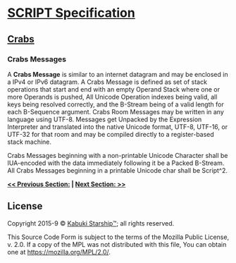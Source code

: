 # [SCRIPT Specification](../)

## [Crabs]()

### Crabs Messages

A **Crabs Message** is similar to an internet datagram and may be enclosed in a IPv4 or IPv6 datagram. A Crabs Message is defined as set of stack operations that start and end with an empty Operand Stack where one or more Operands is pushed, All Unicode Operation indexes being valid, all keys being resolved correctly, and the B-Stream being of a valid length for each B-Sequence argument. Crabs Room Messages may be written in any language using UTF-8. Messages get Unpacked by the Expression Interpreter and translated into the native Unicode format, UTF-8, UTF-16, or UTF-32 for that room and may be compiled directly to a register-based stack machine.

Crabs Messages beginning with a non-printable Unicode Character shall be IUA-encoded with the data immediately following it be a Packed B-Stream. All Crabs Messages beginning in a printable Unicode char shall be Script^2.

**[<< Previous Section:](./) | [Next Section: >>](./)**

## License

Copyright 2015-9 © [Kabuki Starship™](https://kabukistarship.com); all rights reserved.

This Source Code Form is subject to the terms of the Mozilla Public License, v. 2.0. If a copy of the MPL was not distributed with this file, You can obtain one at <https://mozilla.org/MPL/2.0/>.
